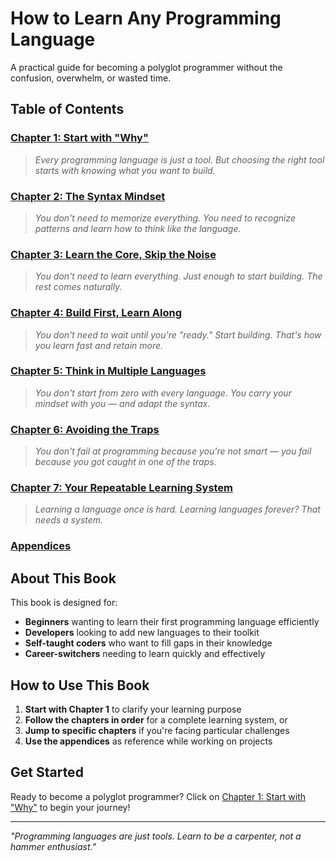 # How to Learn Any Programming Language

A practical guide for becoming a polyglot programmer without the confusion, overwhelm, or wasted time.

## Table of Contents

### [Chapter 1: Start with "Why"](Chapter%201%3A%20Start%20with%20"Why".md)
> *Every programming language is just a tool. But choosing the right tool starts with knowing what you want to build.*

### [Chapter 2: The Syntax Mindset](Chapter%202%3A%20The%20Syntax%20Mindset.md)
> *You don't need to memorize everything. You need to recognize patterns and learn how to think like the language.*

### [Chapter 3: Learn the Core, Skip the Noise](Chapter%203%3A%20Learn%20the%20Core%2C%20Skip%20the%20Noise.md)
> *You don't need to learn everything. Just enough to start building. The rest comes naturally.*

### [Chapter 4: Build First, Learn Along](Chapter%204%3A%20Build%20First%2C%20Learn%20Along.md)
> *You don't need to wait until you're "ready." Start building. That's how you learn fast and retain more.*

### [Chapter 5: Think in Multiple Languages](Chapter%205%3A%20How%20to%20Think%20in%20Multiple%20Languages.md)
> *You don't start from zero with every language. You carry your mindset with you — and adapt the syntax.*

### [Chapter 6: Avoiding the Traps](Chapter%206%3A%20Avoiding%20the%20Traps.md)
> *You don't fail at programming because you're not smart — you fail because you got caught in one of the traps.*

### [Chapter 7: Your Repeatable Learning System](Chapter%207%3A%20Your%20Repeatable%20Learning%20System.md)
> *Learning a language once is hard. Learning languages forever? That needs a system.*

### [Appendices](Appendices.md)

## About This Book

This book is designed for:

- **Beginners** wanting to learn their first programming language efficiently
- **Developers** looking to add new languages to their toolkit
- **Self-taught coders** who want to fill gaps in their knowledge
- **Career-switchers** needing to learn quickly and effectively

## How to Use This Book

1. **Start with Chapter 1** to clarify your learning purpose
2. **Follow the chapters in order** for a complete learning system, or
3. **Jump to specific chapters** if you're facing particular challenges
4. **Use the appendices** as reference while working on projects

## Get Started

Ready to become a polyglot programmer? Click on [Chapter 1: Start with "Why"](Chapter%201%3A%20Start%20with%20"Why".md) to begin your journey!

---

*"Programming languages are just tools. Learn to be a carpenter, not a hammer enthusiast."*
